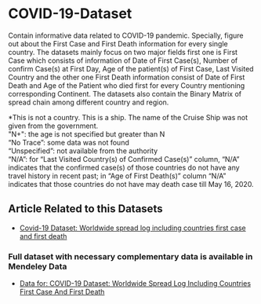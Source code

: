 # COVID-19-Dataset

Contain informative data related to COVID-19 pandemic. Specially, figure out about the First Case and First Death information for every single country. The datasets mainly focus on two major fields first one is First Case which consists of information of Date of First Case(s), Number of confirm Case(s) at First Day, Age of the patient(s) of First Case, Last Visited Country and the other one First Death information consist of Date of First Death and Age of the Patient who died first for every Country mentioning corresponding Continent.  The datasets also contain the Binary Matrix of spread chain among different country and region. 


*This is not a country. This is a ship. The name of the Cruise Ship was not given from the government.								
"N+":  the age is not specified but greater than N								
“No Trace”:  some data was not found 								
“Unspecified”: not available from the authority								
“N/A”: for “Last Visited Country(s) of Confirmed Case(s)” column, “N/A” indicates that the confirmed case(s) of those countries do not have any travel history in recent past; in “Age of First Death(s)” column “N/A” indicates that those countries do not have may death case till May 16, 2020.	

## Article Related to this Datasets
- [Covid-19 Dataset: Worldwide spread log including countries first case and first death](https://www.sciencedirect.com/science/article/pii/S2352340920310672)

### Full dataset with necessary complementary data is available in Mendeley Data
- [Data for: COVID-19 Dataset: Worldwide Spread Log Including Countries First Case And First Death](https://data.mendeley.com/datasets/vw427wzzkk/5)
